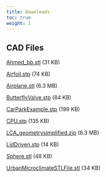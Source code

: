 ```yaml
---
title: Downloads
toc: true
weight: 1
---
```


## CAD Files

[Ahmed_bb.stl](/files/Ahmed_bb.stl) (31 KB)

[Airfoil.stp](/files/Airfoil.stp) (74 KB)

[Airplane.stl](/files/Airplane.stl) (6.3 MB)

[ButterflyValve.stp](/files/ButterflyValve.stp) (84 KB)

[CarParkExample.stp](/files/CarParkExample.stp) (199 KB)

[CPU.stp](/files/CPU.stp) (135 KB)

[LCA_geometrysimplified.zip](/files/LCA_geometrysimplified.zip) (6.3 MB)

[LidDriven.stp](/files/LidDriven.stp) (14 KB)

[Sphere.stl](/files/Sphere.stl) (48 KB)

[UrbanMicroclimateSTLFile.stl](/files/UrbanMicroclimateSTLFile.stl) (34 KB)
